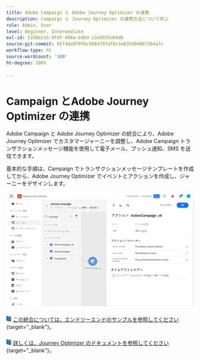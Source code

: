 ```yaml
---
title: Adobe Campaign と Adobe Journey Optimizer の連携
description: Campaign と Journey Optimizer の連携方法について学ぶ
role: Admin, User
level: Beginner, Intermediate
exl-id: 52d8e2a5-9fdf-498a-bdbd-13a9935a94d6
source-git-commit: 65f4da979f0c5884797af0c3a835d948672b4a7c
workflow-type: ht
source-wordcount: '109'
ht-degree: 100%

---
```


# Campaign とAdobe Journey Optimizer の連携

Adobe Campaign と Adobe Journey Optimizer の統合により、Adobe Journey Optimizer でカスタマージャーニーを調整し、Adobe Campaign トランザクションメッセージ機能を使用して電子メール、プッシュ通知、SMS を送信できます。

基本的な手順は、Campaign でトランザクションメッセージテンプレートを作成してから、Adobe Journey Optimizer でイベントとアクションを作成し、ジャーニーをデザインします。


![](assets/ajo-integration.png)


![](../assets/do-not-localize/book.png) [この統合については、エンドツーエンドのサンプルを参照してください](https://experienceleague.adobe.com/docs/journey-optimizer/using/orchestrate-journeys/about-journey-building/using-adobe-campaign-classic.html?lang=ja){target="_blank"}。


![](../assets/do-not-localize/book.png) [詳しくは、Journey Optimizer のドキュメントを参照してください](https://experienceleague.adobe.com/docs/journey-optimizer/using/orchestrate-journeys/about-journey-building/using-adobe-campaign-classic.html?lang=ja){target="_blank"}。
